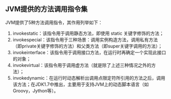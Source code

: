 
## JVM提供的方法调用指令集

JVM提供了5种方法调用指令，其作用列举如下：

1. invokestatic：该指令用于调用静态方法，即使用 static 关键字修饰的方法；
2. invokespecial：该指令用于三种场景：调用实例构造方法，调用私有方法（即private关键字修饰的方法）和父类方法（即super关键字调用的方法）；
3. invokeinterface：该指令用于调用接口方法，在运行时再确定一个实现此接口的对象；
4. invokevirtual：该指令用于调用虚方法（就是除了上述三种情况之外的方法）；
5. invokedynamic：在运行时动态解析出调用点限定符所引用的方法之后，调用该方法；在JDK1.7中推出，主要用于支持JVM上的动态脚本语言（如Groovy，Jython等）。


